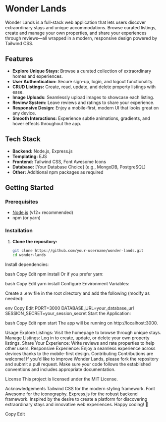 # Wonder Lands

Wonder Lands is a full-stack web application that lets users discover extraordinary stays and unique accommodations. Browse curated listings, create and manage your own properties, and share your experiences through reviews—all wrapped in a modern, responsive design powered by Tailwind CSS.

## Features

- **Explore Unique Stays:** Browse a curated collection of extraordinary homes and experiences.
- **User Authentication:** Secure sign-up, login, and logout functionality.
- **CRUD Listings:** Create, read, update, and delete property listings with ease.
- **Image Uploads:** Seamlessly upload images to showcase each listing.
- **Review System:** Leave reviews and ratings to share your experience.
- **Responsive Design:** Enjoy a mobile-first, modern UI that looks great on any device.
- **Smooth Interactions:** Experience subtle animations, gradients, and hover effects throughout the app.

## Tech Stack

- **Backend:** Node.js, Express.js
- **Templating:** EJS
- **Frontend:** Tailwind CSS, Font Awesome Icons
- **Database:** [Your Database Choice] (e.g., MongoDB, PostgreSQL)
- **Other:** Additional npm packages as required

## Getting Started

### Prerequisites

- [Node.js](https://nodejs.org/) (v12+ recommended)
- npm (or yarn)

### Installation

1. **Clone the repository:**

   ```bash
   git clone https://github.com/your-username/wonder-lands.git
   cd wonder-lands
Install dependencies:

bash
Copy
Edit
npm install
Or if you prefer yarn:

bash
Copy
Edit
yarn install
Configure Environment Variables:

Create a .env file in the root directory and add the following (modify as needed):

env
Copy
Edit
PORT=3000
DATABASE_URL=your_database_url
SESSION_SECRET=your_session_secret
Start the Application:

bash
Copy
Edit
npm start
The app will be running on http://localhost:3000.

Usage
Explore Listings: Visit the homepage to browse through unique stays.
Manage Listings: Log in to create, update, or delete your own property listings.
Share Your Experience: Write reviews and rate properties to help other users.
Responsive Experience: Enjoy a seamless experience across devices thanks to the mobile-first design.
Contributing
Contributions are welcome! If you'd like to improve Wonder Lands, please fork the repository and submit a pull request. Make sure your code follows the established conventions and includes appropriate documentation.

License
This project is licensed under the MIT License.

Acknowledgements
Tailwind CSS for the modern styling framework.
Font Awesome for the iconography.
Express.js for the robust backend framework.
Inspired by the desire to create a platform for discovering extraordinary stays and innovative web experiences.
Happy coding! 🚀

Copy
Edit
